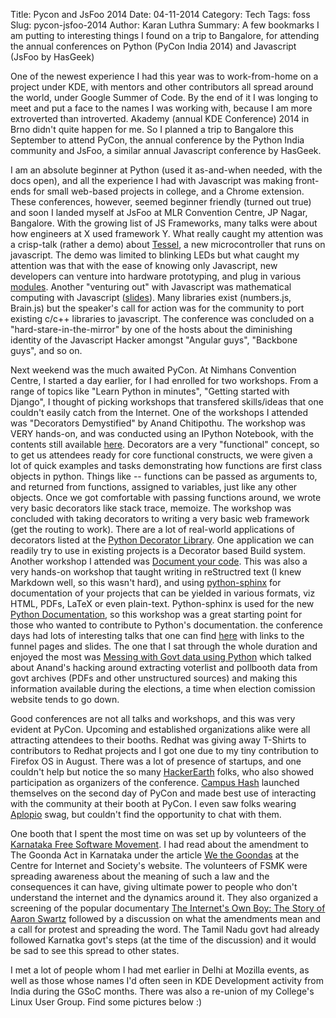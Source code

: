 Title: Pycon and JsFoo 2014
Date: 04-11-2014
Category: Tech
Tags: foss
Slug: pycon-jsfoo-2014
Author: Karan Luthra
Summary: A few bookmarks I am putting to interesting things I found on a trip to Bangalore, for attending the annual conferences on Python (PyCon India 2014) and Javascript (JsFoo by HasGeek)

One of the newest experience I had this year was to work-from-home on a project under KDE, with mentors and other contributors all spread around the world, under Google Summer of Code. By the end of it I was longing to meet and put a face to the names I was working with, because I am more extroverted than introverted. Akademy (annual KDE Conference) 2014 in Brno didn't quite happen for me. So I planned a trip to Bangalore this September to attend PyCon, the annual conference by the Python India community and JsFoo, a similar annual Javascript conference by HasGeek.

I am an absolute beginner at Python (used it as-and-when needed, with the docs open), and all the experience I had with Javascript was making front-ends for small web-based projects in college, and a Chrome extension. These conferences, however, seemed beginner friendly (turned out true) and soon I landed myself at JsFoo at MLR Convention Centre, JP Nagar, Bangalore. With the growing list of JS Frameworks, many talks were about how engineers at X used framework Y. What really caught my attention was a crisp-talk (rather a demo) about [Tessel](https://tessel.io/), a new microcontroller that runs on javascript. The demo was limited to blinking LEDs but what caught my attention was that with the ease of knowing only Javascript, new developers can venture into hardware prototyping, and plug in various [modules](https://tessel.io/modules). Another "venturing out" with Javascript was mathematical computing with Javascript ([slides](https://speakerdeck.com/rudi_mk/scientific-computing-with-javascript)). Many libraries exist (numbers.js, Brain.js) but the speaker's call for action was for the community to port existing c/c++ libraries to javascript. The conference was concluded on a "hard-stare-in-the-mirror" by one of the hosts about the diminishing identity of the Javascript Hacker amongst "Angular guys", "Backbone guys", and so on.

Next weekend was the much awaited PyCon. At Nimhans Convention Centre, I started a day earlier, for I had enrolled for two workshops. From a range of topics like "Learn Python in minutes", "Getting started with Django", I thought of picking workshops that transfered skills/ideas that one couldn't easily catch from the Internet. One of the workshops I attended was "Decorators Demystified" by Anand Chitipothu. The workshop was VERY hands-on, and was conducted using an IPython Notebook, with the contents still available [here](http://anandology.com/nb/2014/decorators-demystified/#Decorators). Decorators are a very "functional" concept, so to get us attendees ready for core functional constructs, we were given a lot of quick examples and tasks demonstrating how functions are first class objects in python. Things like -- functions can be passed as arguments to, and returned from functions, assigned to variables, just like any other objects. Once we got comfortable with passing functions around, we wrote very basic decorators like stack trace, memoize. The workshop was concluded with taking decorators to writing a very basic web framework (get the routing to work). There are a lot of real-world applications of decorators listed at the [Python Decorator Library](https://wiki.python.org/moin/PythonDecoratorLibrary). One application we can readily try to use in existing projects is a Decorator based Build system. Another workshop I attended was [Document your code](http://in.pycon.org/funnel/2014/128-document-your-code). This was also a very hands-on workshop that taught writing in reStructred text (I knew Markdown well, so this wasn't hard), and using [python-sphinx](http://sphinx-doc.org/) for documentation of your projects that can be yielded in various formats, viz HTML, PDFs, LaTeX or even plain-text. Python-sphinx is used for the new [Python Documentation](http://docs.python.org/), so this workshop was a great starting point for those who wanted to contribute to Python's documentation. the conference days had lots of interesting talks that one can find [here](http://in.pycon.org/2014/schedule.html#schedule_conference) with links to the funnel pages and slides. The one that I sat through the whole duration and enjoyed the most was [Messing with Govt data using Python](http://in.pycon.org/funnel/2014/207-messing-with-government-data-using-python) which talked about Anand's hacking around extracting voterlist and pollbooth data from govt archives (PDFs and other unstructured sources) and making this information available during the elections, a time when election comission website tends to go down.

Good conferences are not all talks and workshops, and this was very evident at PyCon. Upcoming and established organizations alike were all attracting attendees to their booths. Redhat was giving away T-Shirts to contributors to Redhat projects and I got one due to my tiny contribution to Firefox OS in August. There was a lot of presence of startups, and one couldn't help but notice the so many [HackerEarth](http://hackerearth.com/) folks, who also showed participation as organizers of the conference. [Campus Hash](https://campushash.com/) launched themselves on the second day of PyCon and made best use of interacting with the community at their booth at PyCon. I even saw folks wearing [Aplopio](http://aplopio.com/) swag, but couldn't find the opportunity to chat with them. 

One booth that I spent the most time on was set up by volunteers of the [Karnataka Free Software Movement](http://fsmk.org/). I had read about the amendment to The Goonda Act in Karnataka under the article [We the Goondas](http://cis-india.org/news/bangalore-mirror-shyam-prasad-august-4-2014-we-the-goondas) at the Centre for Internet and Society's website. The volunteers of FSMK were spreading awareness about the meaning of such a law and the consequences it can have, giving ultimate power to people who don't understand the internet and the dynamics around it. They also organized a screening of the popular documentary [The Internet's Own Boy: The Story of Aaron Swartz](http://en.wikipedia.org/wiki/The_Internet%27s_Own_Boy:_The_Story_of_Aaron_Swartz) followed by a discussion on what the amendments mean and a call for protest and spreading the word. The Tamil Nadu govt had already followed Karnatka govt's steps (at the time of the discussion) and it would be sad to see this spread to other states. 

I met a lot of people whom I had met earlier in Delhi at Mozilla events, as well as those whose names I'd often seen in KDE Development activity from India during the GSoC months. There was also a re-union of my College's Linux User Group. Find some pictures below :)